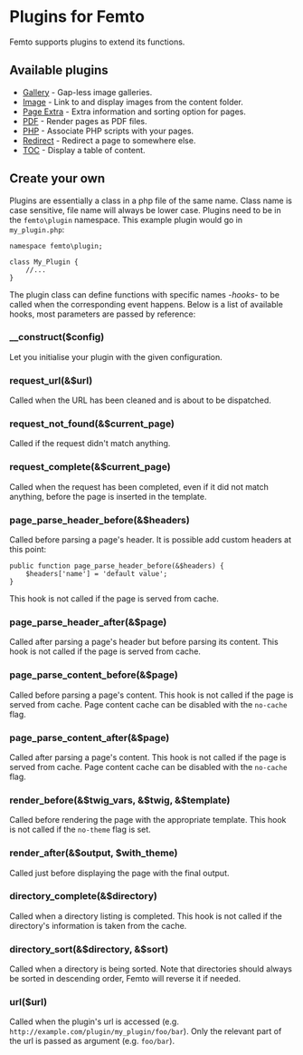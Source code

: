 Plugins for Femto
=================

Femto supports plugins to extend its functions.

Available plugins
-----------------

- [Gallery](https://github.com/neckcen/femto-plugin/tree/master/gallery) -
Gap-less image galleries.
- [Image](https://github.com/neckcen/femto-plugin/tree/master/image) - Link to
and display images from the content folder.
- [Page Extra](https://github.com/neckcen/femto-plugin/tree/master/page_extra) -
Extra information and sorting option for pages.
- [PDF](https://github.com/neckcen/femto-plugin/tree/master/pdf) - Render pages
as PDF files.
- [PHP](https://github.com/neckcen/femto-plugin/tree/master/php) - Associate PHP
scripts with your pages.
- [Redirect](https://github.com/neckcen/femto-plugin/tree/master/redirect) - 
Redirect a page to somewhere else.
- [TOC](https://github.com/neckcen/femto-plugin/tree/master/toc) - Display a
table of content.

Create your own
---------------

Plugins are essentially a class in a php file of the same name. Class name is
case sensitive, file name will always be lower case. Plugins need to be in the
`femto\plugin` namespace. This example plugin would go in `my_plugin.php`:

    namespace femto\plugin;

    class My_Plugin {
        //...
    }

The plugin class can define functions with specific names -_hooks_- to be called
when the corresponding event happens. Below is a list of available hooks, most
parameters are passed by reference:

### __construct($config)
Let you initialise your plugin with the given configuration.

### request_url(&$url)
Called when the URL has been cleaned and is about to be dispatched.

### request_not_found(&$current_page)
Called if the request didn't match anything.

### request_complete(&$current_page)
Called when the request has been completed, even if it did not match anything,
before the page is inserted in the template.

### page_parse_header_before(&$headers)
Called before parsing a page's header. It is possible add custom headers at this
point:

    public function page_parse_header_before(&$headers) {
        $headers['name'] = 'default value';
    }

This hook is not called if the page is served from cache.

### page_parse_header_after(&$page)
Called after parsing a page's header but before parsing its content. This hook 
is not called if the page is served from cache.

### page_parse_content_before(&$page)
Called before parsing a page's content. This hook is not called if the page is 
served from cache. Page content cache can be disabled with the `no-cache` flag.

### page_parse_content_after(&$page)
Called after parsing a page's content. This hook is not called if the page is 
served from cache. Page content cache can be disabled with the `no-cache` flag.

### render_before(&$twig_vars, &$twig, &$template)
Called before rendering the page with the appropriate template. This hook is not
called if the `no-theme` flag is set.

### render_after(&$output, $with_theme)
Called just before displaying the page with the final output.

### directory_complete(&$directory)
Called when a directory listing is completed. This hook is not called if the
directory's information is taken from the cache.

### directory_sort(&$directory, &$sort)
Called when a directory is being sorted. Note that directories should always be
sorted in descending order, Femto will reverse it if needed.

### url($url)
Called when the plugin's url is accessed (e.g.
`http://example.com/plugin/my_plugin/foo/bar`). Only the relevant part of the
url is passed as argument (e.g. `foo/bar`).
